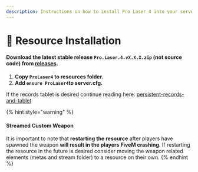 ```yaml
---
description: Instructions on how to install Pro Laser 4 into your server.
---
```


# 📄 Resource Installation

#### Download the latest stable release `Pro.Laser.4.vX.X.X.zip` (not source code) from [releases](https://github.com/TrevorBarns/ProLaser4/releases).

1. **Copy `ProLaser4` to resources folder.**
2. **Add `ensure ProLaser4`to server.cfg.**

If the records tablet is desired continue reading here: [persistent-records-and-tablet](persistent-records-and-tablet/ "mention")

{% hint style="warning" %}
#### &#x20;Streamed Custom Weapon

It is important to note that **restarting the resource** after players have spawned the weapon **will result in the players FiveM crashing**. If restarting the resource in the future is desired consider moving the weapon related elements (metas and stream folder) to a resource on their own.
{% endhint %}
